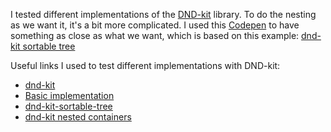I tested different implementations of the [DND-kit](https://docs.dndkit.com/) library. To do the nesting as we want it, it's a bit more complicated. I used this [Codepen](https://codesandbox.io/s/dnd-kit-tree-forked-tudlm5?file=/src/App.js) to have something as close as what we want, which is based on this example: [dnd-kit sortable tree](https://master--5fc05e08a4a65d0021ae0bf2.chromatic.com/?path=/story/examples-tree-sortable--all-features)

Useful links I used to test different implementations with DND-kit:
- [dnd-kit](https://github.com/clauderic/dnd-kit)
- [Basic implementation](https://levelup.gitconnected.com/say-goodbye-to-react-dnd-hello-to-dnd-kit-the-future-of-drag-and-drop-is-here-6aa488f17a0)
- [dnd-kit-sortable-tree](https://github.com/shaddix/dnd-kit-sortable-tree)
- [dnd-kit nested containers](https://codesandbox.io/s/kvdgn?file=/src/app.js)
